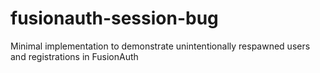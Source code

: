 # fusionauth-session-bug
Minimal implementation to demonstrate unintentionally respawned users and registrations in FusionAuth
